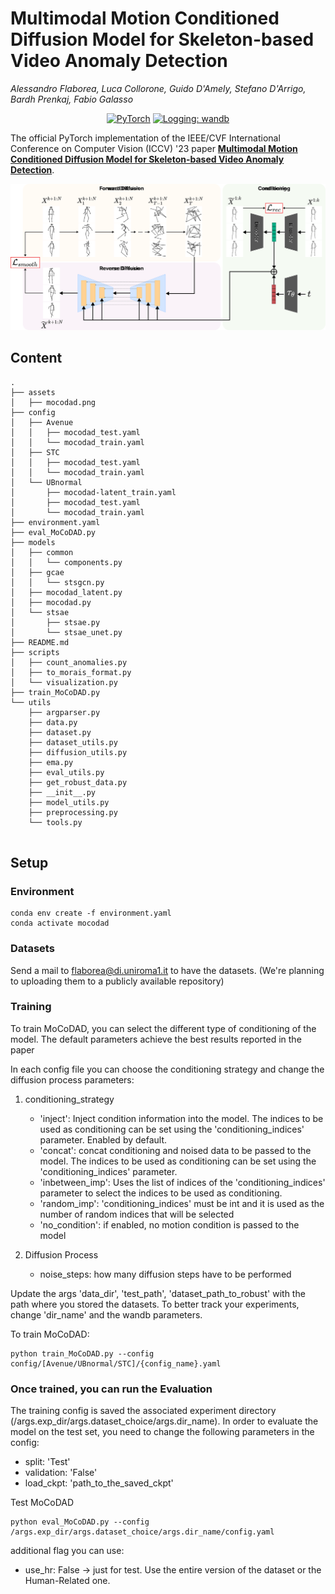 # Multimodal Motion Conditioned Diffusion Model for Skeleton-based Video Anomaly Detection
_Alessandro Flaborea, Luca Collorone, Guido D'Amely, Stefano D'Arrigo, Bardh Prenkaj, Fabio Galasso_

<p align="center">
    <a href="https://pytorch.org/get-started/locally/"><img alt="PyTorch" src="https://img.shields.io/badge/pytorch-lightning-blue.svg?logo=PyTorch%20Lightning"></a>
    <a href="https://wandb.ai/site"><img alt="Logging: wandb" src="https://img.shields.io/badge/logging-wandb-yellow"></a>

</p>


The official PyTorch implementation of the IEEE/CVF International Conference on Computer Vision (ICCV) '23 paper [**Multimodal Motion Conditioned Diffusion Model for Skeleton-based Video Anomaly Detection**](https://arxiv.org/abs/2307.07205).

<!-- Visit our [**webpage**](https://www.pinlab.org/coskad) for more details. -->

![teaser](assets/mocodad.svg) 

## Content
```
.
├── assets
│   ├── mocodad.png
├── config
│   ├── Avenue
│   │   ├── mocodad_test.yaml
│   │   └── mocodad_train.yaml
│   ├── STC
│   │   ├── mocodad_test.yaml
│   │   └── mocodad_train.yaml
│   └── UBnormal
│       ├── mocodad-latent_train.yaml
│       ├── mocodad_test.yaml
│       └── mocodad_train.yaml
├── environment.yaml
├── eval_MoCoDAD.py
├── models
│   ├── common
│   │   └── components.py
│   ├── gcae
│   │   └── stsgcn.py
│   ├── mocodad_latent.py
│   ├── mocodad.py
│   └── stsae
│       ├── stsae.py
│       └── stsae_unet.py
├── README.md
├── scripts
│   ├── count_anomalies.py
│   ├── to_morais_format.py
│   └── visualization.py
├── train_MoCoDAD.py
└── utils
    ├── argparser.py
    ├── data.py
    ├── dataset.py
    ├── dataset_utils.py
    ├── diffusion_utils.py
    ├── ema.py
    ├── eval_utils.py
    ├── get_robust_data.py
    ├── __init__.py
    ├── model_utils.py
    ├── preprocessing.py
    └── tools.py
    
```

## Setup
### Environment
```
conda env create -f environment.yaml
conda activate mocodad
```

### Datasets
Send a mail to flaborea@di.uniroma1.it to have the datasets. (We're planning to uploading them to a publicly available repository)


### **Training** 

To train MoCoDAD, you can select the different type of conditioning of the model. The default parameters achieve the best results reported in the paper 

In each config file you can choose the conditioning strategy and change the diffusion process parameters:

1. conditioning_strategy
    -  'inject': Inject condition information into the model. The indices to be used as conditioning can be set using the 'conditioning_indices' parameter. Enabled by default. 
    - 'concat': concat conditioning and noised data to be passed to the model. The indices to be used as conditioning can be set using the 'conditioning_indices' parameter.
    - 'inbetween_imp': Uses the list of indices of the 'conditioning_indices' parameter to select the indices to be used as conditioning.
    - 'random_imp': 'conditioning_indices' must be int and it is used as the number of random indices that will be selected 
    - 'no_condition': if enabled, no motion condition is passed to the model

2. Diffusion Process
    -  noise_steps: how many diffusion steps have to be performed

Update the args 'data_dir', 'test_path', 'dataset_path_to_robust' with the path where you stored the datasets.  To better track your experiments, change 'dir_name' and the wandb parameters.

To train MoCoDAD:
```
python train_MoCoDAD.py --config config/[Avenue/UBnormal/STC]/{config_name}.yaml
```


### Once trained, you can run the **Evaluation**

The training config is saved the associated experiment directory (/args.exp_dir/args.dataset_choice/args.dir_name). 
In order to evaluate the model on the test set, you need to change the following parameters in the config:

- split: 'Test'
- validation: 'False'
- load_ckpt: 'path_to_the_saved_ckpt'

Test MoCoDAD
```
python eval_MoCoDAD.py --config /args.exp_dir/args.dataset_choice/args.dir_name/config.yaml
```
additional flag you can use:
- use_hr: False -> just for test. Use the entire version of the dataset or the Human-Related one.


